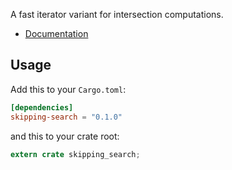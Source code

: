 A fast iterator variant for intersection computations.

- [Documentation](https://docs.rs/skipping-search)

## Usage

Add this to your `Cargo.toml`:

```toml
[dependencies]
skipping-search = "0.1.0"
```

and this to your crate root:

```rust
extern crate skipping_search;
```
